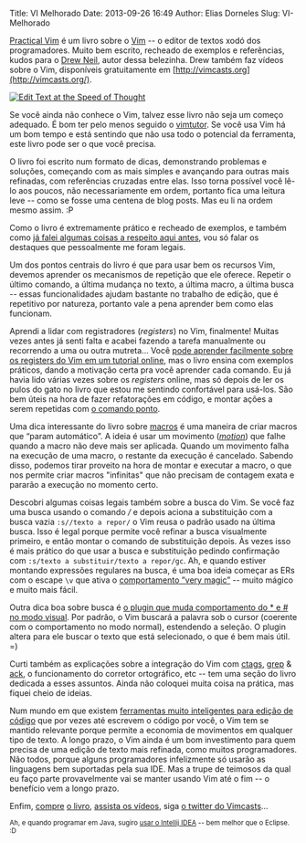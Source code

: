 Title: VI Melhorado
Date: 2013-09-26 16:49
Author: Elias Dorneles
Slug: VI-Melhorado

[Practical Vim](http://pragprog.com/book/dnvim/practical-vim) é um livro sobre
o [Vim](http://www.vim.org/) -- o editor de textos xodó dos programadores.
Muito bem escrito, recheado de exemplos e referências, kudos para o [Drew
Neil](http://drewneil.com/), autor dessa belezinha.  Drew também faz vídeos
sobre o Vim, disponíveis gratuitamente em
[http://vimcasts.org](http://vimcasts.org/).

[![Edit Text at the Speed of
Thought](https://eljunior.files.wordpress.com/2013/09/dnvim.jpg?w=250 "Practical
Vim")](http://pragprog.com/book/dnvim/practical-vim)

<!-- PELICAN_END_SUMMARY -->

Se você ainda não conhece o Vim, talvez esse livro não seja um começo
adequado. É bom ter pelo menos seguido o
[vimtutor](http://linuxcommand.org/man_pages/vimtutor1.html). Se você
usa Vim há um bom tempo e está sentindo que não usa todo o potencial da
ferramenta, este livro pode ser o que você precisa.


O livro foi escrito num formato de dicas, demonstrando problemas e
soluções, começando com as mais simples e avançando para outras mais
refinadas, com referências cruzadas entre elas. Isso torna possível você
lê-lo aos poucos, não necessariamente em ordem, portanto fica uma
leitura leve -- como se fosse uma centena de blog posts. Mas eu li na
ordem mesmo assim. :P


Como o livro é extremamente prático e recheado de exemplos, e também como [já
falei algumas coisas a respeito aqui
antes](https://eljunior.wordpress.com/2013/04/07/coisas-sobre-o-vim-que-gostaria-de-ter-sabido-antes/),
vou só falar os destaques que pessoalmente me foram legais.


Um dos pontos centrais do livro é que para usar bem os recursos Vim,
devemos aprender os mecanismos de repetição que ele oferece. Repetir o
último comando, a última mudança no texto, a última macro, a última
busca -- essas funcionalidades ajudam bastante no trabalho de edição,
que é repetitivo por natureza, portanto vale a pena aprender bem como
elas funcionam.


Aprendi a lidar com registradores (*registers*) no Vim, finalmente!  Muitas
vezes antes já senti falta e acabei fazendo a tarefa manualmente ou recorrendo
a uma ou outra mutreta... Você [pode aprender facilmente sobre os registers do
Vim em um tutorial online](http://usevim.com/2012/04/13/registers/), mas o
livro ensina com exemplos práticos, dando a motivação certa pra você aprender
cada comando. Eu já havia lido várias vezes sobre os *registers* online, mas só
depois de ler os pulos do gato no livro que estou me sentindo confortável para
usá-los. São bem úteis na hora de fazer refatorações em código, e montar ações
a serem repetidas com [o comando
ponto](http://stackoverflow.com/questions/7325052/can-someone-explain-to-me-why-the-dot-command-is-so-useful-in-vim).


Uma dica interessante do livro sobre
[macros](http://usevim.com/2012/08/10/macros/) é uma maneira de criar
macros que “param automático”. A ideia é usar um movimento
(*[motion](http://vimdoc.sourceforge.net/htmldoc/motion.html)*) que
falhe quando a macro não deve mais ser aplicada. Quando um movimento
falha na execução de uma macro, o restante da execução é cancelado.
Sabendo disso, podemos tirar proveito na hora de montar e executar a
macro, o que nos permite criar macros "infinitas" que não precisam de
contagem exata e pararão a execução no momento certo.

Descobri algumas coisas legais também sobre a busca do Vim. Se você faz uma
busca usando o comando */* e depois aciona a substituição com a busca vazia
`:s//texto a repor/` o Vim reusa o padrão usado na última busca. Isso é legal
porque permite você refinar a busca visualmente primeiro, e então montar o
comando de substituição depois. Às vezes isso é mais prático do que usar a
busca e substituição pedindo confirmação com `:s/texto a substituir/texto a
repor/gc`. Ah, e quando estiver montando expressões regulares na busca, é uma
boa ideia começar as ERs com o escape `\v` que ativa o [comportamento ”very
magic”](http://www.malloc.co/vim/using-very-magic-to-make-vim-regular-expressions-cleaner/)
-- muito mágico e muito mais fácil.

Outra dica boa sobre busca é [o plugin que muda comportamento do \* e \# no
modo visual](https://github.com/nelstrom/vim-visual-star-search). Por padrão, o
Vim buscará a palavra sob o cursor (coerente com o comportamento no modo
normal), estendendo a seleção. O plugin altera para ele buscar o texto que está
selecionado, o que é bem mais útil. =)



Curti também as explicações sobre a integração do Vim com
[ctags](http://ctags.sourceforge.net/),
[grep](https://en.wikipedia.org/wiki/Grep) & [ack](http://beyondgrep.com/), o
funcionamento do corretor ortográfico, etc -- tem uma seção do livro dedicada a
esses assuntos. Ainda não coloquei muita coisa na prática, mas fiquei cheio de
ideias.



Num mundo em que existem [ferramentas muito inteligentes para edição de
código](http://www.jetbrains.com/idea/) que por vezes até escrevem o código por
você, o Vim tem se mantido relevante porque permite a economia de movimentos em
qualquer tipo de texto. A longo prazo, o Vim ainda é um bom investimento para
quem precisa de uma edição de texto mais refinada, como muitos programadores.
Não todos, porque alguns programadores infelizmente só usarão as linguagens bem
suportadas pela sua IDE. Mas a trupe de teimosos da qual eu faço parte
provavelmente vai se manter usando Vim até o fim -- o benefício vem a longo
prazo.



Enfim, [compre](https://www.amazon.com/Practical-Vim-Thought-Pragmatic-Programmers/dp/1934356980)
[o livro](http://pragprog.com/book/dnvim/practical-vim), [assista os
vídeos](http://vimcasts.org/), siga [o twitter do
Vimcasts](https://twitter.com/vimcasts)...

<sub>Ah, e quando programar em Java, sugiro [usar o Intellij IDEA](http://confluence.jetbrains.com/display/IDEADEV/EAP) -- bem melhor que o Eclipse. :D</sub>
